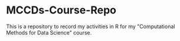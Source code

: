 # MCCDs-Course-Repo
This is a repository to record my activities in R for my "Computational Methods for Data Science" course.

